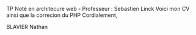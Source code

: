 TP Noté en architecure web - Professeur : Sebastien Linck
Voici mon CV ainsi que la correcion du PHP
Cordialement, 

BLAVIER Nathan